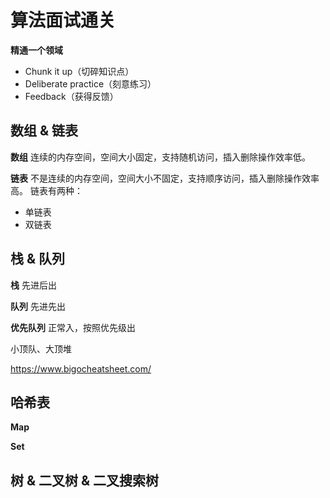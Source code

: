 # 算法面试通关

**精通一个领域**
* Chunk it up（切碎知识点）
* Deliberate practice（刻意练习）
* Feedback（获得反馈）


## 数组 & 链表
**数组**
连续的内存空间，空间大小固定，支持随机访问，插入删除操作效率低。

**链表**
不是连续的内存空间，空间大小不固定，支持顺序访问，插入删除操作效率高。
链表有两种：
* 单链表
* 双链表


## 栈 & 队列
**栈**
先进后出

**队列**
先进先出

**优先队列**
正常入，按照优先级出

小顶队、大顶堆

https://www.bigocheatsheet.com/


## 哈希表

**Map**

**Set**

## 树 & 二叉树 & 二叉搜索树




